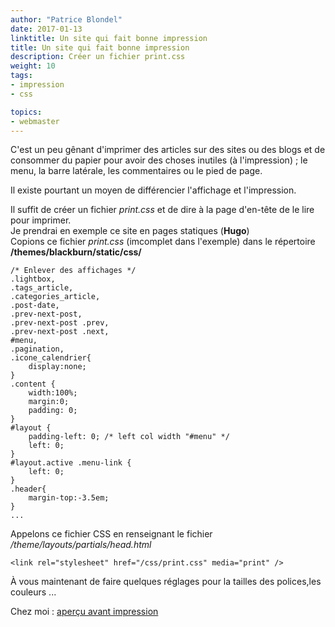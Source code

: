 ```yaml
---
author: "Patrice Blondel"
date: 2017-01-13
linktitle: Un site qui fait bonne impression
title: Un site qui fait bonne impression
description: Créer un fichier print.css
weight: 10
tags: 
- impression
- css

topics:
- webmaster
---
```


C'est un peu gênant d'imprimer des articles sur des sites ou des blogs et de consommer du papier 
pour avoir des choses inutiles (à l'impression) ; le menu, la barre latérale, les commentaires ou le pied de page.    

Il existe pourtant un moyen de différencier l'affichage et l'impression.    
<!--more-->

Il suffit de créer un fichier *print.css* et de dire à la page d'en-tête de le lire pour imprimer.  
Je prendrai en exemple ce site en pages statiques (**Hugo**)    
Copions ce fichier *print.css* (imcomplet dans l'exemple) dans le répertoire **/themes/blackburn/static/css/**


	/* Enlever des affichages */
	.lightbox,
	.tags_article,
	.categories_article,
	.post-date,
	.prev-next-post,
	.prev-next-post .prev,
	.prev-next-post .next,
	#menu,
	.pagination,
	.icone_calendrier{
		display:none;
	}	
	.content {
		width:100%;
		margin:0;
		padding: 0;
	}
	#layout {
		padding-left: 0; /* left col width "#menu" */
		left: 0;
	}
	#layout.active .menu-link {
		left: 0;
	}
	.header{
		margin-top:-3.5em;
	}
	...

Appelons ce fichier CSS en renseignant le fichier */theme/layouts/partials/head.html*

	<link rel="stylesheet" href="/css/print.css" media="print" />

À vous maintenant de faire quelques réglages pour la tailles des polices,les couleurs ...    

Chez moi : [aperçu avant impression](/images/printcss.pdf)

